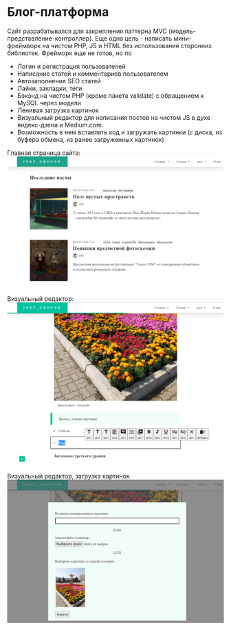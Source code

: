 # Блог-платформа


Сайт разрабатывался для закрепления паттерна MVC (модель-представление-контроллер). Еще одна цель - написать мини-фреймворк на чистом PHP, JS и HTML без использования сторонних библиотек. Фрейморк еще не готов, но по

- Логин и регистрация пользователей
- Написание статей и комментариев пользователем
- Автозаполнение SEO статей
- Лайки, закладки, теги
- Бэкэнд на чистом PHP (кроме пакета validate) с обращением к MySQL через модели
- Ленивая загрузка картинок
- Визуальный редактор для написания постов на чистом JS в духе яндекс-дзена и Medium.com. 
- Возможность в нем вставлять код и загружать картинки (с диска, из буфера обмена, из ранее загруженных картинок)

Главная страница сайта:
![Alt-текст](https://github.com/genkoshkarev/blog-platform/blob/main/Screen_1.PNG?raw=true "Блог-платформа")

Визуальный редактор:
![Alt-текст](https://github.com/genkoshkarev/blog-platform/blob/main/Screen_2.PNG?raw=true "Визуальный редактор")

Визуальный редактор, загрузка картинок
![Alt-текст](https://github.com/genkoshkarev/blog-platform/blob/main/Screen_3.PNG?raw=true "Визуальный редактор, загрузка картинок")
